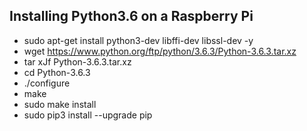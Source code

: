 ## Installing Python3.6 on a Raspberry Pi
* sudo apt-get install python3-dev libffi-dev libssl-dev -y
* wget https://www.python.org/ftp/python/3.6.3/Python-3.6.3.tar.xz
* tar xJf Python-3.6.3.tar.xz
* cd Python-3.6.3
* ./configure
* make
* sudo make install
* sudo pip3 install --upgrade pip
